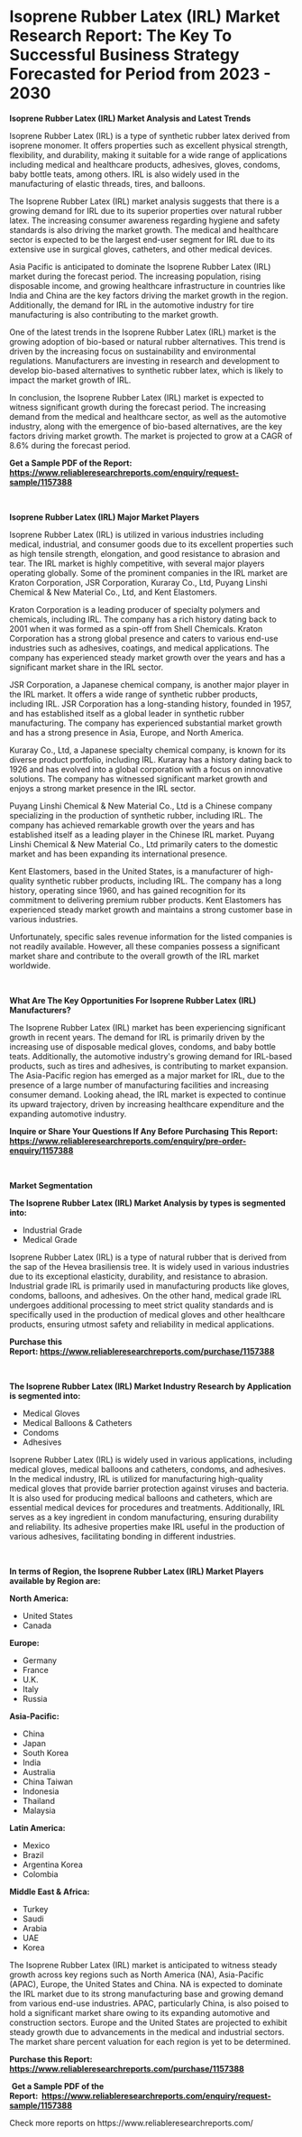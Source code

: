 <p><h1>Isoprene Rubber Latex (IRL) Market Research Report: The Key To Successful Business Strategy Forecasted for Period from 2023 - 2030</h1></p><p><strong>Isoprene Rubber Latex (IRL) Market Analysis and Latest Trends</strong></p>
<p><p>Isoprene Rubber Latex (IRL) is a type of synthetic rubber latex derived from isoprene monomer. It offers properties such as excellent physical strength, flexibility, and durability, making it suitable for a wide range of applications including medical and healthcare products, adhesives, gloves, condoms, baby bottle teats, among others. IRL is also widely used in the manufacturing of elastic threads, tires, and balloons.</p><p>The Isoprene Rubber Latex (IRL) market analysis suggests that there is a growing demand for IRL due to its superior properties over natural rubber latex. The increasing consumer awareness regarding hygiene and safety standards is also driving the market growth. The medical and healthcare sector is expected to be the largest end-user segment for IRL due to its extensive use in surgical gloves, catheters, and other medical devices.</p><p>Asia Pacific is anticipated to dominate the Isoprene Rubber Latex (IRL) market during the forecast period. The increasing population, rising disposable income, and growing healthcare infrastructure in countries like India and China are the key factors driving the market growth in the region. Additionally, the demand for IRL in the automotive industry for tire manufacturing is also contributing to the market growth.</p><p>One of the latest trends in the Isoprene Rubber Latex (IRL) market is the growing adoption of bio-based or natural rubber alternatives. This trend is driven by the increasing focus on sustainability and environmental regulations. Manufacturers are investing in research and development to develop bio-based alternatives to synthetic rubber latex, which is likely to impact the market growth of IRL.</p><p>In conclusion, the Isoprene Rubber Latex (IRL) market is expected to witness significant growth during the forecast period. The increasing demand from the medical and healthcare sector, as well as the automotive industry, along with the emergence of bio-based alternatives, are the key factors driving market growth. The market is projected to grow at a CAGR of 8.6% during the forecast period.</p></p>
<p><strong>Get a Sample PDF of the Report:&nbsp; <a href="https://www.reliableresearchreports.com/enquiry/request-sample/1157388">https://www.reliableresearchreports.com/enquiry/request-sample/1157388</a></strong></p>
<p>&nbsp;</p>
<p><strong>Isoprene Rubber Latex (IRL) Major Market Players</strong></p>
<p><p>Isoprene Rubber Latex (IRL) is utilized in various industries including medical, industrial, and consumer goods due to its excellent properties such as high tensile strength, elongation, and good resistance to abrasion and tear. The IRL market is highly competitive, with several major players operating globally. Some of the prominent companies in the IRL market are Kraton Corporation, JSR Corporation, Kuraray Co., Ltd, Puyang Linshi Chemical & New Material Co., Ltd, and Kent Elastomers.</p><p>Kraton Corporation is a leading producer of specialty polymers and chemicals, including IRL. The company has a rich history dating back to 2001 when it was formed as a spin-off from Shell Chemicals. Kraton Corporation has a strong global presence and caters to various end-use industries such as adhesives, coatings, and medical applications. The company has experienced steady market growth over the years and has a significant market share in the IRL sector.</p><p>JSR Corporation, a Japanese chemical company, is another major player in the IRL market. It offers a wide range of synthetic rubber products, including IRL. JSR Corporation has a long-standing history, founded in 1957, and has established itself as a global leader in synthetic rubber manufacturing. The company has experienced substantial market growth and has a strong presence in Asia, Europe, and North America.</p><p>Kuraray Co., Ltd, a Japanese specialty chemical company, is known for its diverse product portfolio, including IRL. Kuraray has a history dating back to 1926 and has evolved into a global corporation with a focus on innovative solutions. The company has witnessed significant market growth and enjoys a strong market presence in the IRL sector.</p><p>Puyang Linshi Chemical & New Material Co., Ltd is a Chinese company specializing in the production of synthetic rubber, including IRL. The company has achieved remarkable growth over the years and has established itself as a leading player in the Chinese IRL market. Puyang Linshi Chemical & New Material Co., Ltd primarily caters to the domestic market and has been expanding its international presence.</p><p>Kent Elastomers, based in the United States, is a manufacturer of high-quality synthetic rubber products, including IRL. The company has a long history, operating since 1960, and has gained recognition for its commitment to delivering premium rubber products. Kent Elastomers has experienced steady market growth and maintains a strong customer base in various industries.</p><p>Unfortunately, specific sales revenue information for the listed companies is not readily available. However, all these companies possess a significant market share and contribute to the overall growth of the IRL market worldwide.</p></p>
<p>&nbsp;</p>
<p><strong>What Are The Key Opportunities For Isoprene Rubber Latex (IRL) Manufacturers?</strong></p>
<p><p>The Isoprene Rubber Latex (IRL) market has been experiencing significant growth in recent years. The demand for IRL is primarily driven by the increasing use of disposable medical gloves, condoms, and baby bottle teats. Additionally, the automotive industry's growing demand for IRL-based products, such as tires and adhesives, is contributing to market expansion. The Asia-Pacific region has emerged as a major market for IRL, due to the presence of a large number of manufacturing facilities and increasing consumer demand. Looking ahead, the IRL market is expected to continue its upward trajectory, driven by increasing healthcare expenditure and the expanding automotive industry.</p></p>
<p><strong>Inquire or Share Your Questions If Any Before Purchasing This Report: <a href="https://www.reliableresearchreports.com/enquiry/pre-order-enquiry/1157388">https://www.reliableresearchreports.com/enquiry/pre-order-enquiry/1157388</a></strong></p>
<p>&nbsp;</p>
<p><strong>Market Segmentation</strong></p>
<p><strong>The Isoprene Rubber Latex (IRL) Market Analysis by types is segmented into:</strong></p>
<p><ul><li>Industrial Grade</li><li>Medical Grade</li></ul></p>
<p><p>Isoprene Rubber Latex (IRL) is a type of natural rubber that is derived from the sap of the Hevea brasiliensis tree. It is widely used in various industries due to its exceptional elasticity, durability, and resistance to abrasion. Industrial grade IRL is primarily used in manufacturing products like gloves, condoms, balloons, and adhesives. On the other hand, medical grade IRL undergoes additional processing to meet strict quality standards and is specifically used in the production of medical gloves and other healthcare products, ensuring utmost safety and reliability in medical applications.</p></p>
<p><strong>Purchase this Report:&nbsp;<a href="https://www.reliableresearchreports.com/purchase/1157388">https://www.reliableresearchreports.com/purchase/1157388</a></strong></p>
<p>&nbsp;</p>
<p><strong>The Isoprene Rubber Latex (IRL) Market Industry Research by Application is segmented into:</strong></p>
<p><ul><li>Medical Gloves</li><li>Medical Balloons & Catheters</li><li>Condoms</li><li>Adhesives</li></ul></p>
<p><p>Isoprene Rubber Latex (IRL) is widely used in various applications, including medical gloves, medical balloons and catheters, condoms, and adhesives. In the medical industry, IRL is utilized for manufacturing high-quality medical gloves that provide barrier protection against viruses and bacteria. It is also used for producing medical balloons and catheters, which are essential medical devices for procedures and treatments. Additionally, IRL serves as a key ingredient in condom manufacturing, ensuring durability and reliability. Its adhesive properties make IRL useful in the production of various adhesives, facilitating bonding in different industries.</p></p>
<p>&nbsp;</p>
<p><strong>In terms of Region, the Isoprene Rubber Latex (IRL) Market Players available by Region are:</strong></p>
<p>
    <p> <strong> North America: </strong>
        <ul>
            <li>United States</li>
            <li>Canada</li>
        </ul>
        </p> 
    <p> <strong> Europe: </strong>
        <ul>
            <li>Germany</li>
            <li>France</li>
            <li>U.K.</li>
            <li>Italy</li>
            <li>Russia</li>
        </ul>
        </p> 
    <p> <strong> Asia-Pacific: </strong>
        <ul>
            <li>China</li>
            <li>Japan</li>
            <li>South Korea</li>
            <li>India</li>
            <li>Australia</li>
            <li>China Taiwan</li>
            <li>Indonesia</li>
            <li>Thailand</li>
            <li>Malaysia</li>
        </ul>
        </p> 
    <p> <strong> Latin America: </strong>
        <ul>
            <li>Mexico</li>
            <li>Brazil</li>
            <li>Argentina Korea</li>
            <li>Colombia</li>
        </ul>
        </p> 
    <p> <strong> Middle East & Africa: </strong>
        <ul>
            <li>Turkey</li>
            <li>Saudi</li>
            <li>Arabia</li>
            <li>UAE</li>
            <li>Korea</li>
        </ul>
    </p>
    </p>
<p><p>The Isoprene Rubber Latex (IRL) market is anticipated to witness steady growth across key regions such as North America (NA), Asia-Pacific (APAC), Europe, the United States and China. NA is expected to dominate the IRL market due to its strong manufacturing base and growing demand from various end-use industries. APAC, particularly China, is also poised to hold a significant market share owing to its expanding automotive and construction sectors. Europe and the United States are projected to exhibit steady growth due to advancements in the medical and industrial sectors. The market share percent valuation for each region is yet to be determined.</p></p>
<p><strong>Purchase this Report: <a href="https://www.reliableresearchreports.com/purchase/1157388">https://www.reliableresearchreports.com/purchase/1157388</a></strong></p>
<p>&nbsp;<strong>Get a Sample PDF of the Report:&nbsp;&nbsp;<a href="https://www.reliableresearchreports.com/enquiry/request-sample/1157388">https://www.reliableresearchreports.com/enquiry/request-sample/1157388</a></strong></p>
<p><strong></strong></p>
<p>Check more reports on https://www.reliableresearchreports.com/</p>